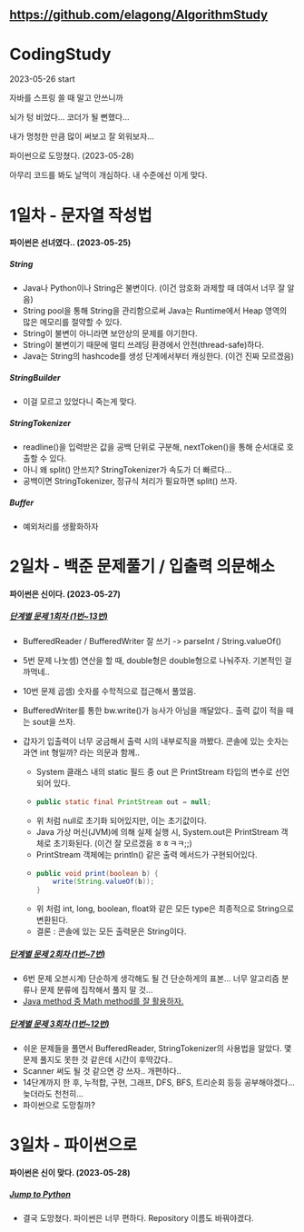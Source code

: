 ## https://github.com/elagong/AlgorithmStudy

# CodingStudy

2023-05-26 start

자바를 스프링 쓸 때 말고 안쓰니까

뇌가 텅 비었다... 코더가 될 뻔했다...

내가 멍청한 만큼 많이 써보고 잘 외워보자...

파이썬으로 도망쳤다. (2023-05-28)

아무리 코드를 봐도 날먹이 개심하다. 내 수준에선 이게 맞다.

# 1일차 - 문자열 작성법 

#### 파이썬은 선녀였다.. (2023-05-25)

##### String

- Java나 Python이나 String은 불변이다. (이건 암호화 과제할 때 데여서 너무 잘 알음)
- String pool을 통해 String을 관리함으로써 Java는 Runtime에서 Heap 영역의 많은 메모리를 절약할 수 있다.
- String이 불변이 아니라면 보안상의 문제를 야기한다.
- String이 불변이기 때문에 멀티 쓰레딩 환경에서 안전(thread-safe)하다.
- Java는 String의 hashcode를 생성 단계에서부터 캐싱한다. (이건 진짜 모르겠음)

##### StringBuilder

- 이걸 모르고 있었다니 죽는게 맞다.

##### StringTokenizer 

- readline()을 입력받은 값을 공백 단위로 구분해, nextToken()을 통해 순서대로 호출할 수 있다.
- 아니 왜 split() 안쓰지? StringTokenizer가 속도가 더 빠르다...
- 공백이면 StringTokenizer, 정규식 처리가 필요하면 split() 쓰자.

##### Buffer 

- 예외처리를 생활화하자

# 2일차 - 백준 문제풀기 / 입출력 의문해소 

#### 파이썬은 신이다. (2023-05-27)

##### [단계별 문제 1회차 (1번~13번)](https://www.acmicpc.net/step/1)
- BufferedReader / BufferedWriter 잘 쓰기 -> parseInt / String.valueOf()
- 5번 문제 나눗셈) 연산을 할 때, double형은 double형으로 나눠주자. 기본적인 걸 까먹네..
- 10번 문제 곱셈) 숫자를 수학적으로 접근해서 풀었음.

- BufferedWriter를 통한 bw.write()가 능사가 아님을 깨달았다.. 출력 값이 적을 때는 sout을 쓰자.
- 갑자기 입출력이 너무 궁금해서 출력 시의 내부로직을 까봤다. 콘솔에 있는 숫자는 과연 int 형일까? 라는 의문과 함께..
  - System 클래스 내의 static 필드 중 out 은 PrintStream 타입의 변수로 선언되어 있다.
  - ```java 
    public static final PrintStream out = null; 
  - 위 처럼 null로 초기화 되어있지만, 이는 초기값이다.
  - Java 가상 머신(JVM)에 의해 실제 실행 시, System.out은 PrintStream 객체로 초기화된다. (이건 잘 모르겠음 ㅎㅎㅋㅋ;;)
  - PrintStream 객체에는 println() 같은 출력 메서드가 구현되어있다.
  - ```java 
    public void print(boolean b) {
        write(String.valueOf(b));
    }
  - 위 처럼 int, long, boolean, float와 같은 모든 type은 최종적으로 String으로 변환된다.
  - 결론 : 콘솔에 있는 모든 출력문은 String이다.

##### [단계별 문제 2회차 (1번~7번)](https://www.acmicpc.net/step/4)
- 6번 문제 오븐시계) 단순하게 생각해도 될 건 단순하게의 표본... 너무 알고리즘 분류나 문제 분류에 집착해서 풀지 말 것...
- [Java method 중 Math method를 잘 활용하자.](https://velog.io/@ryusuz/JAVA-%EC%BD%94%EB%94%A9%ED%85%8C%EC%8A%A4%ED%8A%B8%EC%9A%A9-%EC%A3%BC%EC%9A%94-%ED%95%A8%EC%88%98-%EB%AA%A8%EC%9D%8C)

##### [단계별 문제 3회차 (1번~12번)](https://www.acmicpc.net/step/3)
- 쉬운 문제들을 풀면서 BufferedReader, StringTokenizer의 사용법을 알았다. 몇 문제 풀지도 못한 것 같은데 시간이 후딱갔다..
- Scanner 써도 될 것 같으면 걍 쓰자.. 개편하다..
- 14단계까지 한 후, 누적합, 구현, 그래프, DFS, BFS, 트리순회 등등 공부해야겠다... 늦더라도 천천히...
- 파이썬으로 도망칠까?

# 3일차 - 파이썬으로

#### 파이썬은 신이 맞다. (2023-05-28)

##### [Jump to Python](https://wikidocs.net/book/1)
- 결국 도망쳤다. 파이썬은 너무 편하다. Repository 이름도 바꿔야겠다.
